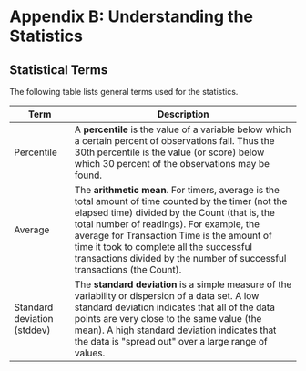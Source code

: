 # Appendix B: Understanding the Statistics

## Statistical Terms

The following table lists general terms used for the statistics. 



| **Term**                     | **Description**                                              |
| ---------------------------- | ------------------------------------------------------------ |
| Percentile                   | A **percentile** is the value of a variable below which  a certain percent of observations  fall. Thus the 30th percentile is the value (or score) below which 30 percent  of the observations may be found. |
| Average                      | The  **arithmetic mean**. For timers, average is the total amount of time  counted by the timer (not the elapsed time) divided by the Count (that is,  the total number of readings). For example, the average for Transaction Time  is the amount of time it took to complete all the successful transactions  divided by the number of successful transactions (the Count). |
| Standard  deviation (stddev) | The **standard  deviation** is a simple measure of the variability or dispersion of a data  set. A low standard deviation indicates that all of the data points are very  close to the same value (the mean). A high  standard  deviation indicates that the data is "spread out" over a large range of  values. |


